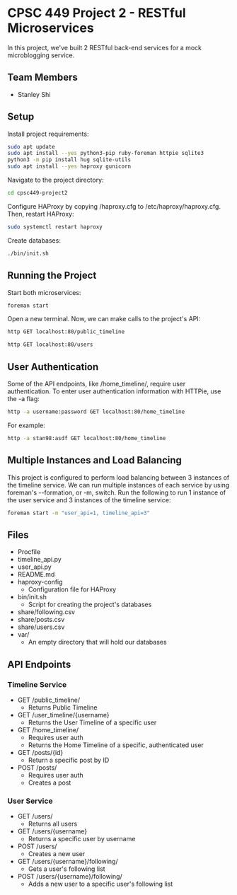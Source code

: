 # CPSC 449 Project 2 - RESTful Microservices
In this project, we've built 2 RESTful back-end services for a mock microblogging service.

## Team Members
- Stanley Shi

## Setup
Install project requirements:
```bash
sudo apt update
sudo apt install --yes python3-pip ruby-foreman httpie sqlite3
python3 -m pip install hug sqlite-utils
sudo apt install --yes haproxy gunicorn
```

Navigate to the project directory:
```bash
cd cpsc449-project2
```

Configure HAProxy by copying /haproxy.cfg to /etc/haproxy/haproxy.cfg. Then, restart HAProxy:
```bash
sudo systemctl restart haproxy
```

Create databases:
```bash
./bin/init.sh
```

## Running the Project
Start both microservices:
```bash
foreman start
```

Open a new terminal.
Now, we can make calls to the project's API:
```bash
http GET localhost:80/public_timeline
```
```bash
http GET localhost:80/users
```

## User Authentication
Some of the API endpoints, like /home_timeline/, require user authentication. To enter user authentication information with HTTPie, use the -a flag:
```bash
http -a username:password GET localhost:80/home_timeline
```
For example:
```bash
http -a stan98:asdf GET localhost:80/home_timeline
```

## Multiple Instances and Load Balancing
This project is configured to perform load balancing between 3 instances of the timeline service.
We can run multiple instances of each service by using foreman's --formation, or -m, switch. Run the following to run 1 instance of the user service and 3 instances of the timeline service:
```bash
foreman start -m "user_api=1, timeline_api=3"
```

## Files
* Procfile
* timeline_api.py
* user_api.py
* README.md
* haproxy-config
  * Configuration file for HAProxy
* bin/init.sh
  * Script for creating the project's databases
* share/following.csv
* share/posts.csv
* share/users.csv
* var/
  * An empty directory that will hold our databases
  
## API Endpoints
### Timeline Service
* GET /public_timeline/
  * Returns Public Timeline
* GET /user_timeline/{username}
  * Returns the User Timeline of a specific user
* GET /home_timeline/
  * Requires user auth
  * Returns the Home Timeline of a specific, authenticated user
* GET /posts/{id}
  * Return a specific post by ID
* POST /posts/
  * Requires user auth
  * Creates a post

### User Service
* GET /users/
  * Returns all users
* GET /users/{username}
  * Returns a specific user by username
* POST /users/
  * Creates a new user
* GET /users/{username}/following/
  * Gets a user's following list
* POST /users/{username}/following/
  * Adds a new user to a specific user's following list

